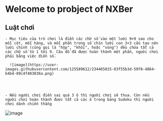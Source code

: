 # Welcome to probject of NXBer


## Luật chơi 
    - Mục tiêu của trò chơi là điền các chữ số vào một lưới 9×9 sao cho mỗi cột, mỗi hàng, và mỗi phần trong số chín lưới con 3×3 cấu tạo nên lưới chính (cũng gọi là "hộp", "khối", hoặc "vùng") đều chứa tất cả các chữ số từ 1 tới 9. Câu đố đã được hoàn thành một phần, người chơi phải bằng việc điền số.

      ![image](https://user-images.githubusercontent.com/125589612/234465015-03f55b3d-59f8-4864-b4b4-89c4f483836a.png)




    - Nếu người chơi điền sai quá 3 ô thì người chơi sẽ thua. Còn nếu người chơi hoàn thành được tất cả các ô trong bảng Sudoku thì người chơi dành chiến thắng
  ![image](https://user-images.githubusercontent.com/125589612/234465081-5d0e801c-5dab-44d3-b173-9bbbc41a5509.png)



     
    



